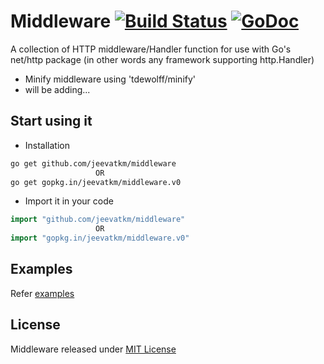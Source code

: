 # Middleware [![Build Status](https://travis-ci.org/jeevatkm/middleware.svg?branch=master)](https://travis-ci.org/jeevatkm/middleware) [![GoDoc](https://godoc.org/github.com/jeevatkm/middleware?status.svg)](https://godoc.org/github.com/jeevatkm/middleware)
A collection of HTTP middleware/Handler function for use with Go's net/http package (in other words any framework supporting http.Handler)

* Minify middleware using 'tdewolff/minify'
* will be adding...

## Start using it
* Installation
```sh
go get github.com/jeevatkm/middleware
                   OR
go get gopkg.in/jeevatkm/middleware.v0
```

* Import it in your code
```go
import "github.com/jeevatkm/middleware"
                   OR
import "gopkg.in/jeevatkm/middleware.v0"
```

## Examples

Refer [examples](https://github.com/jeevatkm/middleware/tree/master/examples)

## License
Middleware released under [MIT License](https://github.com/jeevatkm/middleware/blob/master/LICENSE)
